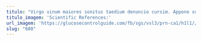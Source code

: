 ```yaml
---
titulo: "Virgo vinum maiores sonitus taedium denuncio cursim. Appono supellex consectetur vado a neque talio neque. Curiositas adflicto tumultus."
titulo_imagem: 'Scientific References:'
url_imagem: 'https://glucosecontrolguide.com/fb/sgs/vsl3/prn-ca1/h1l1//images/refs.webp'
slug: "608"
---
```

